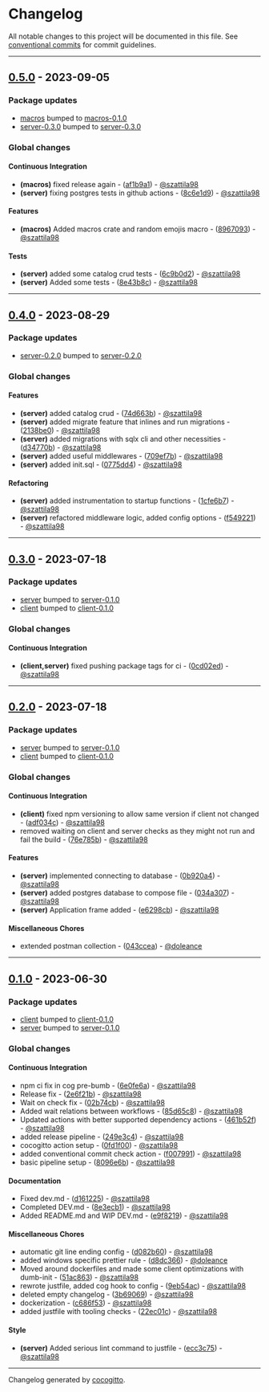 # Changelog
All notable changes to this project will be documented in this file. See [conventional commits](https://www.conventionalcommits.org/) for commit guidelines.

- - -
## [0.5.0](https://github.com/szattila98/binge_at_home/compare/0.4.0..0.5.0) - 2023-09-05
### Package updates
- [macros](server/macros) bumped to [macros-0.1.0](https://github.com/szattila98/binge_at_home/compare/2399c6f6a128d954c6644f190614d3fee1f507a4..macros-0.1.0)
- [server-0.3.0](server) bumped to [server-0.3.0](https://github.com/szattila98/binge_at_home/compare/server-0.2.0..server-0.3.0)
### Global changes
#### Continuous Integration
- **(macros)** fixed release again - ([af1b9a1](https://github.com/szattila98/binge_at_home/commit/af1b9a16c1c09d218f1d288c6ca15acb1dcfc53e)) - [@szattila98](https://github.com/szattila98)
- **(server)** fixing postgres tests in github actions - ([8c6e1d9](https://github.com/szattila98/binge_at_home/commit/8c6e1d9ecb3ab110e13d9e69f51ec8e1e1487c02)) - [@szattila98](https://github.com/szattila98)
#### Features
- **(macros)** Added macros crate and random emojis macro - ([8967093](https://github.com/szattila98/binge_at_home/commit/89670930894d120ab90441306f25b84eeaa4d496)) - [@szattila98](https://github.com/szattila98)
#### Tests
- **(server)** added some catalog crud tests - ([6c9b0d2](https://github.com/szattila98/binge_at_home/commit/6c9b0d2fd40cdc6ad628d52e79590ee7175ee1cf)) - [@szattila98](https://github.com/szattila98)
- **(server)** Added some tests - ([8e43b8c](https://github.com/szattila98/binge_at_home/commit/8e43b8c5d5121e3a604b72dc5d10a24244728131)) - [@szattila98](https://github.com/szattila98)

- - -

## [0.4.0](https://github.com/szattila98/binge_at_home/compare/0.3.0..0.4.0) - 2023-08-29
### Package updates
- [server-0.2.0](server) bumped to [server-0.2.0](https://github.com/szattila98/binge_at_home/compare/server-0.1.0..server-0.2.0)
### Global changes
#### Features
- **(server)** added catalog crud - ([74d663b](https://github.com/szattila98/binge_at_home/commit/74d663b527797607d5943f845e5685e9986c7a50)) - [@szattila98](https://github.com/szattila98)
- **(server)** added migrate feature that inlines and run migrations - ([2138be0](https://github.com/szattila98/binge_at_home/commit/2138be0d46aa4f7e65f4b6627e350b98d8b8f0db)) - [@szattila98](https://github.com/szattila98)
- **(server)** added migrations with sqlx cli and other necessities - ([d34770b](https://github.com/szattila98/binge_at_home/commit/d34770bf953fdb09a87312ab966f2d886a7fad74)) - [@szattila98](https://github.com/szattila98)
- **(server)** added useful middlewares - ([709ef7b](https://github.com/szattila98/binge_at_home/commit/709ef7bdf9ca8ae05807d1c9a702efc573233442)) - [@szattila98](https://github.com/szattila98)
- **(server)** added init.sql - ([0775dd4](https://github.com/szattila98/binge_at_home/commit/0775dd4fa2d9c343a8ffe1289a1b03808d9fef5d)) - [@szattila98](https://github.com/szattila98)
#### Refactoring
- **(server)** added instrumentation to startup functions - ([1cfe6b7](https://github.com/szattila98/binge_at_home/commit/1cfe6b72955c3e19d3db70011c8dcfb6cef1de95)) - [@szattila98](https://github.com/szattila98)
- **(server)** refactored middleware logic, added config options - ([f549221](https://github.com/szattila98/binge_at_home/commit/f5492219aae16f43e650a34f89b4b003d9495e1f)) - [@szattila98](https://github.com/szattila98)

- - -

## [0.3.0](https://github.com/szattila98/binge_at_home/compare/0.2.0..0.3.0) - 2023-07-18
### Package updates
- [server](server) bumped to [server-0.1.0](https://github.com/szattila98/binge_at_home/compare/2399c6f6a128d954c6644f190614d3fee1f507a4..server-0.1.0)
- [client](client) bumped to [client-0.1.0](https://github.com/szattila98/binge_at_home/compare/2399c6f6a128d954c6644f190614d3fee1f507a4..client-0.1.0)
### Global changes
#### Continuous Integration
- **(client,server)** fixed pushing package tags for ci - ([0cd02ed](https://github.com/szattila98/binge_at_home/commit/0cd02ed1e8e9d2ec16d2e4afe79e94b1d1feffd9)) - [@szattila98](https://github.com/szattila98)

- - -

## [0.2.0](https://github.com/szattila98/binge_at_home/compare/0.1.0..0.2.0) - 2023-07-18
### Package updates
- [server](server) bumped to [server-0.1.0](https://github.com/szattila98/binge_at_home/compare/2399c6f6a128d954c6644f190614d3fee1f507a4..server-0.1.0)
- [client](client) bumped to [client-0.1.0](https://github.com/szattila98/binge_at_home/compare/2399c6f6a128d954c6644f190614d3fee1f507a4..client-0.1.0)
### Global changes
#### Continuous Integration
- **(client)** fixed npm versioning to allow same version if client not changed - ([adf034c](https://github.com/szattila98/binge_at_home/commit/adf034c2ba7b1f16dedfd9951a388d269a5b7704)) - [@szattila98](https://github.com/szattila98)
- removed waiting on client and server checks as they might not run and fail the build - ([76e785b](https://github.com/szattila98/binge_at_home/commit/76e785b07367ef8a9fbd7e203abfa932f5a84066)) - [@szattila98](https://github.com/szattila98)
#### Features
- **(server)** implemented connecting to database - ([0b920a4](https://github.com/szattila98/binge_at_home/commit/0b920a412fe7f801e783729769971fea8c0dfa9e)) - [@szattila98](https://github.com/szattila98)
- **(server)** added postgres database to compose file - ([034a307](https://github.com/szattila98/binge_at_home/commit/034a3077a8fbca4f40d98efb658af467db19aeb5)) - [@szattila98](https://github.com/szattila98)
- **(server)** Application frame added - ([e6298cb](https://github.com/szattila98/binge_at_home/commit/e6298cb365cca854af7a57b5719b0ac3096fde18)) - [@szattila98](https://github.com/szattila98)
#### Miscellaneous Chores
- extended postman collection - ([043ccea](https://github.com/szattila98/binge_at_home/commit/043ccea7102134368eb648a84458bd0902523d43)) - [@doleance](https://github.com/doleance)

- - -

## [0.1.0](https://github.com/szattila98/binge_at_home/compare/2399c6f6a128d954c6644f190614d3fee1f507a4..0.1.0) - 2023-06-30
### Package updates
- [client](client) bumped to [client-0.1.0](https://github.com/szattila98/binge_at_home/compare/2399c6f6a128d954c6644f190614d3fee1f507a4..client-0.1.0)
- [server](server) bumped to [server-0.1.0](https://github.com/szattila98/binge_at_home/compare/2399c6f6a128d954c6644f190614d3fee1f507a4..server-0.1.0)
### Global changes
#### Continuous Integration
- npm ci fix in cog pre-bumb - ([6e0fe6a](https://github.com/szattila98/binge_at_home/commit/6e0fe6a382961c4c1a5ce2381ce634aa0194ca7f)) - [@szattila98](https://github.com/szattila98)
- Release fix - ([2e6f21b](https://github.com/szattila98/binge_at_home/commit/2e6f21bb901c6fda2d865c81124d48e40b5d8d9d)) - [@szattila98](https://github.com/szattila98)
- Wait on check fix - ([02b74cb](https://github.com/szattila98/binge_at_home/commit/02b74cba75e6f6fe89cd6a2cf65c3d4f69c68dff)) - [@szattila98](https://github.com/szattila98)
- Added wait relations between workflows - ([85d65c8](https://github.com/szattila98/binge_at_home/commit/85d65c8011dba548b4f26e6237941200d01d6b90)) - [@szattila98](https://github.com/szattila98)
- Updated actions with better supported dependency actions - ([461b52f](https://github.com/szattila98/binge_at_home/commit/461b52f260430a0a1782489c7394d35318d2b8d8)) - [@szattila98](https://github.com/szattila98)
- added release pipeline - ([249e3c4](https://github.com/szattila98/binge_at_home/commit/249e3c42a85c808f2020fe6ba4d049a1ad9605bc)) - [@szattila98](https://github.com/szattila98)
- cocogitto action setup - ([0fd1f00](https://github.com/szattila98/binge_at_home/commit/0fd1f000fb4db155a72b53bed49add2cef51990a)) - [@szattila98](https://github.com/szattila98)
- added conventional commit check action - ([f007991](https://github.com/szattila98/binge_at_home/commit/f007991b0b880acbfa5b673a786156da25f1ecc3)) - [@szattila98](https://github.com/szattila98)
- basic pipeline setup - ([8096e6b](https://github.com/szattila98/binge_at_home/commit/8096e6b0739278082dd5f5dc00f0c90af1901b08)) - [@szattila98](https://github.com/szattila98)
#### Documentation
- Fixed dev.md - ([d161225](https://github.com/szattila98/binge_at_home/commit/d161225a9b7b583e2b083ca0e11de1f93b3a98bb)) - [@szattila98](https://github.com/szattila98)
- Completed DEV.md - ([8e3ecb1](https://github.com/szattila98/binge_at_home/commit/8e3ecb1861ef494b207462c5332abbb208d781f9)) - [@szattila98](https://github.com/szattila98)
- Added README.md and WIP DEV.md - ([e9f8219](https://github.com/szattila98/binge_at_home/commit/e9f82193e42213d831e841d3d61bfd051d533c48)) - [@szattila98](https://github.com/szattila98)
#### Miscellaneous Chores
- automatic git line ending config - ([d082b60](https://github.com/szattila98/binge_at_home/commit/d082b60cbf62103b410ca9216f80c29371527dca)) - [@szattila98](https://github.com/szattila98)
- added windows specific prettier rule - ([d8dc366](https://github.com/szattila98/binge_at_home/commit/d8dc366418de05adbcdae1eb777d2b052b5bca04)) - [@doleance](https://github.com/doleance)
- Moved around dockerfiles and made some client optimizations with dumb-init - ([51ac863](https://github.com/szattila98/binge_at_home/commit/51ac863d4424ad5b3d798e6add0443a158407b05)) - [@szattila98](https://github.com/szattila98)
- rewrote justfile, added cog hook to config - ([9eb54ac](https://github.com/szattila98/binge_at_home/commit/9eb54ac6c7428b704e47ac0df0789bdb5449d59e)) - [@szattila98](https://github.com/szattila98)
- deleted empty changelog - ([3b69069](https://github.com/szattila98/binge_at_home/commit/3b69069523ea56a986c7f9c4f1a8a9db53c45239)) - [@szattila98](https://github.com/szattila98)
- dockerization - ([c686f53](https://github.com/szattila98/binge_at_home/commit/c686f53bf3dcf2dd2d649347888641011dab2220)) - [@szattila98](https://github.com/szattila98)
- added justfile with tooling checks - ([22ec01c](https://github.com/szattila98/binge_at_home/commit/22ec01cda97133a65dac69e2913715a33dde1046)) - [@szattila98](https://github.com/szattila98)
#### Style
- **(server)** Added serious lint command to justfile - ([ecc3c75](https://github.com/szattila98/binge_at_home/commit/ecc3c750a231d969b12a751fee2bdf07acb8a5b6)) - [@szattila98](https://github.com/szattila98)

- - -

Changelog generated by [cocogitto](https://github.com/cocogitto/cocogitto).